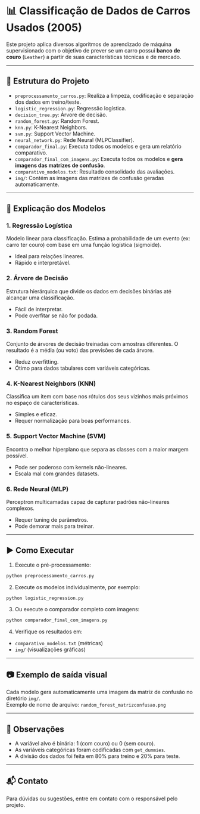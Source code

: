 
# 📊 Classificação de Dados de Carros Usados (2005)

Este projeto aplica diversos algoritmos de aprendizado de máquina supervisionado com o objetivo de prever se um carro possui **banco de couro** (`Leather`) a partir de suas características técnicas e de mercado.

---

## 📁 Estrutura do Projeto

- `preprocessamento_carros.py`: Realiza a limpeza, codificação e separação dos dados em treino/teste.
- `logistic_regression.py`: Regressão logística.
- `decision_tree.py`: Árvore de decisão.
- `random_forest.py`: Random Forest.
- `knn.py`: K-Nearest Neighbors.
- `svm.py`: Support Vector Machine.
- `neural_network.py`: Rede Neural (MLPClassifier).
- `comparador_final.py`: Executa todos os modelos e gera um relatório comparativo.
- `comparador_final_com_imagens.py`: Executa todos os modelos e **gera imagens das matrizes de confusão**.
- `comparativo_modelos.txt`: Resultado consolidado das avaliações.
- `img/`: Contém as imagens das matrizes de confusão geradas automaticamente.

---

## 🧠 Explicação dos Modelos

### 1. Regressão Logística
Modelo linear para classificação. Estima a probabilidade de um evento (ex: carro ter couro) com base em uma função logística (sigmoide).

- Ideal para relações lineares.
- Rápido e interpretável.

### 2. Árvore de Decisão
Estrutura hierárquica que divide os dados em decisões binárias até alcançar uma classificação.

- Fácil de interpretar.
- Pode overfitar se não for podada.

### 3. Random Forest
Conjunto de árvores de decisão treinadas com amostras diferentes. O resultado é a média (ou voto) das previsões de cada árvore.

- Reduz overfitting.
- Ótimo para dados tabulares com variáveis categóricas.

### 4. K-Nearest Neighbors (KNN)
Classifica um item com base nos rótulos dos seus vizinhos mais próximos no espaço de características.

- Simples e eficaz.
- Requer normalização para boas performances.

### 5. Support Vector Machine (SVM)
Encontra o melhor hiperplano que separa as classes com a maior margem possível.

- Pode ser poderoso com kernels não-lineares.
- Escala mal com grandes datasets.

### 6. Rede Neural (MLP)
Perceptron multicamadas capaz de capturar padrões não-lineares complexos.

- Requer tuning de parâmetros.
- Pode demorar mais para treinar.

---

## ▶️ Como Executar

1. Execute o pré-processamento:
```bash
python preprocessamento_carros.py
```

2. Execute os modelos individualmente, por exemplo:
```bash
python logistic_regression.py
```

3. Ou execute o comparador completo com imagens:
```bash
python comparador_final_com_imagens.py
```

4. Verifique os resultados em:
- `comparativo_modelos.txt` (métricas)
- `img/` (visualizações gráficas)

---

## 📷 Exemplo de saída visual

Cada modelo gera automaticamente uma imagem da matriz de confusão no diretório `img/`.  
Exemplo de nome de arquivo: `random_forest_matrizconfusao.png`

---

## 📝 Observações

- A variável alvo é binária: 1 (com couro) ou 0 (sem couro).
- As variáveis categóricas foram codificadas com `get_dummies`.
- A divisão dos dados foi feita em 80% para treino e 20% para teste.

---

## 📬 Contato

Para dúvidas ou sugestões, entre em contato com o responsável pelo projeto.
